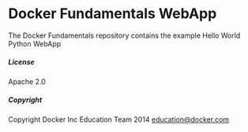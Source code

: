 Docker Fundamentals WebApp
==========================

The Docker Fundamentals repository contains the example Hello World Python WebApp

##### License

Apache 2.0

##### Copyright

Copyright Docker Inc Education Team 2014 <education@docker.com>



